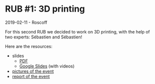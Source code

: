 # RUB #1: 3D printing
2019-02-11 - Roscoff

For this second RUB we decided to work on 3D printing, with the help of two experts: Sébastien and Sébastien!

Here are the resources:

- slides
	- [PDF](./slides/slides_rub01.pdf)
	- [Google Slides](https://docs.google.com/presentation/d/1S2lXeNPgIYb_n9s0tPOjXbdLHJCMo5gnbPRjUZZcOFc/edit?usp=sharing) (with videos)
- [pictures of the event](./pictures/)
- [report of the event](./report.md)
